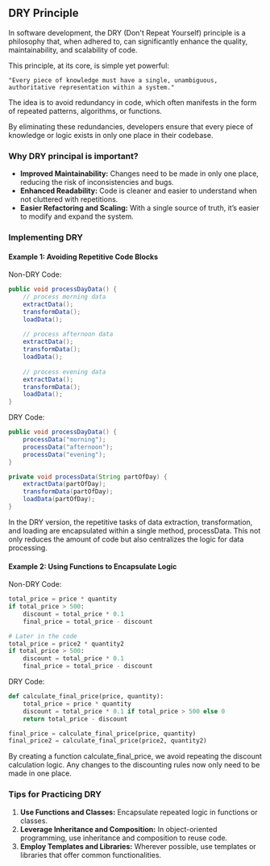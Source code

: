 ## DRY Principle
In software development, the DRY (Don't Repeat Yourself) principle is a philosophy that, when adhered to, can significantly enhance the quality, maintainability, and scalability of code.

This principle, at its core, is simple yet powerful:

```"Every piece of knowledge must have a single, unambiguous, authoritative representation within a system."```

The idea is to avoid redundancy in code, which often manifests in the form of repeated patterns, algorithms, or functions.

By eliminating these redundancies, developers ensure that every piece of knowledge or logic exists in only one place in their codebase.

### Why DRY principal is important?
- **Improved Maintainability:** Changes need to be made in only one place, reducing the risk of inconsistencies and bugs.
- **Enhanced Readability:** Code is cleaner and easier to understand when not cluttered with repetitions.
- **Easier Refactoring and Scaling:** With a single source of truth, it’s easier to modify and expand the system.

### Implementing DRY
#### Example 1: Avoiding Repetitive Code Blocks

Non-DRY Code:
```java
public void processDayData() {
    // process morning data
    extractData();
    transformData();
    loadData();
    
    // process afternoon data
    extractData();
    transformData();
    loadData();
    
    // process evening data
    extractData();
    transformData();
    loadData();
}
```

DRY Code:

```java
public void processDayData() {
    processData("morning");
    processData("afternoon");
    processData("evening");
}

private void processData(String partOfDay) {
    extractData(partOfDay);
    transformData(partOfDay);
    loadData(partOfDay);
}
```
In the DRY version, the repetitive tasks of data extraction, transformation, and loading are encapsulated within a single method, processData. This not only reduces the amount of code but also centralizes the logic for data processing.

#### Example 2: Using Functions to Encapsulate Logic
Non-DRY Code:
```python
total_price = price * quantity
if total_price > 500:
    discount = total_price * 0.1
    final_price = total_price - discount

# Later in the code
total_price = price2 * quantity2
if total_price > 500:
    discount = total_price * 0.1
    final_price = total_price - discount
```
DRY Code:
```python
def calculate_final_price(price, quantity):
    total_price = price * quantity
    discount = total_price * 0.1 if total_price > 500 else 0
    return total_price - discount

final_price = calculate_final_price(price, quantity)
final_price2 = calculate_final_price(price2, quantity2)
```
By creating a function calculate_final_price, we avoid repeating the discount calculation logic. Any changes to the discounting rules now only need to be made in one place.

### Tips for Practicing DRY
1. **Use Functions and Classes:** Encapsulate repeated logic in functions or classes.
1. **Leverage Inheritance and Composition:** In object-oriented programming, use inheritance and composition to reuse code.
1. **Employ Templates and Libraries:** Wherever possible, use templates or libraries that offer common functionalities.